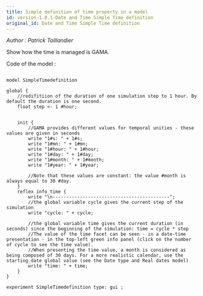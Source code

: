 ```yaml
---
title: Simple definition of time property in a model
id: version-1.8.1-Date and Time Simple Time definition
original_id: Date and Time Simple Time definition
---
```


[//]: # (keyword|constant_#sec)
[//]: # (keyword|constant_#minute)
[//]: # (keyword|constant_#d)
[//]: # (keyword|constant_#month)
[//]: # (keyword|constant_#year)
[//]: # (keyword|concept_date)


_Author : Patrick Taillandier_

Show how the time is managed is GAMA.


Code of the model : 

```

model SimpleTimedefinition

global {
	//redifitiion of the duration of one simulation step to 1 hour. By default the duration is one second.
	float step <- 1 #hour;
	
	
	init {
		//GAMA provides different values for temporal unities - these values are given in seconds
		write "1#s: " + 1#s;
		write "1#mn: " + 1#mn;
		write "1#hour: " + 1#hour;
		write "1#day: " + 1#day;
		write "1#month: " + 1#month;
		write "1#year: " + 1#year;
		
		//Note that these values are constant: the value #month is always equal to 30 #day. 
	}
	reflex info_time {
		write "\n-------------------------------------------";
		//the global variable cycle gives the current step of the simulation
		write "cycle: " + cycle;
		
		//the global variable time gives the current duration (in seconds) since the beginning of the simulation: time = cycle * step
		//The value of the time facet can be seen - in a date-time presentation - in the top-left green info panel (click on the number of cycle to see the time value).
		//When presenting the time value, a month is considered as being composed of 30 days. For a more realistic calendar, use the starting_date global value (see the Date type and Real dates model)
		write "time: " + time;
	}
}

experiment SimpleTimedefinition type: gui ;
```
